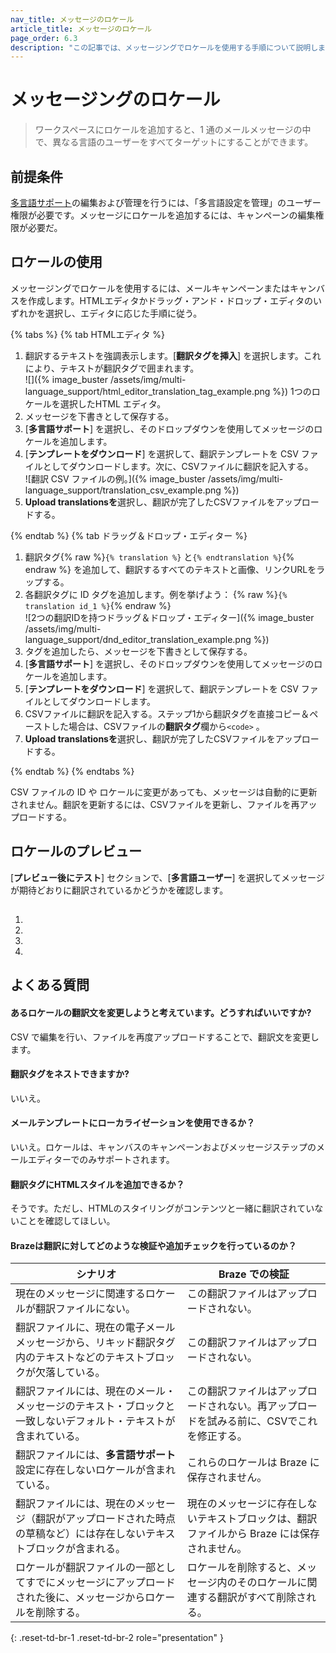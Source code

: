 ```yaml
---
nav_title: メッセージのロケール
article_title: メッセージのロケール
page_order: 6.3
description: "この記事では、メッセージングでロケールを使用する手順について説明します。"
---
```


# メッセージングのロケール

> ワークスペースにロケールを追加すると、1 通のメールメッセージの中で、異なる言語のユーザーをすべてターゲットにすることができます。

## 前提条件

[多言語サポート]({{site.baseurl}}/multi_language_support/)の編集および管理を行うには、「多言語設定を管理」のユーザー権限が必要です。メッセージにロケールを追加するには、キャンペーンの編集権限が必要だ。

## ロケールの使用

メッセージングでロケールを使用するには、メールキャンペーンまたはキャンバスを作成します。HTMLエディタかドラッグ・アンド・ドロップ・エディタのいずれかを選択し、エディタに応じた手順に従う。

{% tabs %}
{% tab HTMLエディタ %}

1. 翻訳するテキストを強調表示します。[**翻訳タグを挿入**] を選択します。これにより、テキストが翻訳タグで囲まれます。<br>![]({% image_buster /assets/img/multi-language_support/html_editor_translation_tag_example.png %}) 1つのロケールを選択したHTML エディタ。
2. メッセージを下書きとして保存する。
3. [**多言語サポート**] を選択し、そのドロップダウンを使用してメッセージのロケールを追加します。
4. [**テンプレートをダウンロード**] を選択して、翻訳テンプレートを CSV ファイルとしてダウンロードします。次に、CSVファイルに翻訳を記入する。<br>![翻訳 CSV ファイルの例。]({% image_buster /assets/img/multi-language_support/translation_csv_example.png %}) 
5. **Upload translationsを**選択し、翻訳が完了したCSVファイルをアップロードする。

{% endtab %}
{% tab ドラッグ＆ドロップ・エディター %}

1. 翻訳タグ{% raw %}`{% translation %}` と`{% endtranslation %}`{% endraw %} を追加して、翻訳するすべてのテキストと画像、リンクURLをラップする。 
2. 各翻訳タグに ID タグを追加します。例を挙げよう： {% raw %}`{% translation id_1 %}`{% endraw %}<br>![2つの翻訳IDを持つドラッグ＆ドロップ・エディター]({% image_buster /assets/img/multi-language_support/dnd_editor_translation_example.png %})
3. タグを追加したら、メッセージを下書きとして保存する。
4. [**多言語サポート**] を選択し、そのドロップダウンを使用してメッセージのロケールを追加します。
5. [**テンプレートをダウンロード**] を選択して、翻訳テンプレートを CSV ファイルとしてダウンロードします。 
6. CSVファイルに翻訳を記入する。ステップ1から翻訳タグを直接コピー＆ペーストした場合は、CSVファイルの**翻訳タグ**欄から`<code>` 。
7. **Upload translationsを**選択し、翻訳が完了したCSVファイルをアップロードする。

{% endtab %}
{% endtabs %}

CSV ファイルの ID や ロケールに変更があっても、メッセージは自動的に更新されません。翻訳を更新するには、CSVファイルを更新し、ファイルを再アップロードする。

## ロケールのプレビュー

[**プレビュー後にテスト**] セクションで、[**多言語ユーザー**] を選択してメッセージが期待どおりに翻訳されているかどうかを確認します。

## 

### 

 



1. 
2. 
3. 
4. 



### 



### 



#### 



## よくある質問

#### あるロケールの翻訳文を変更しようと考えています。どうすればいいですか?
CSV で編集を行い、ファイルを再度アップロードすることで、翻訳文を変更します。

#### 翻訳タグをネストできますか?
いいえ。

#### メールテンプレートにローカライゼーションを使用できるか？
いいえ。ロケールは、キャンバスのキャンペーンおよびメッセージステップのメールエディターでのみサポートされます。

#### 翻訳タグにHTMLスタイルを追加できるか？
そうです。ただし、HTMLのスタイリングがコンテンツと一緒に翻訳されていないことを確認してほしい。

#### Brazeは翻訳に対してどのような検証や追加チェックを行っているのか？

| シナリオ                                                                                                                                                 | Braze での検証                                                                                            |
|----------------------------------------------------------------------------------------------------------------------------------------------------------|----------------------------------------------------------------------------------------------------------------|
| 現在のメッセージに関連するロケールが翻訳ファイルにない。                                                                               | この翻訳ファイルはアップロードされない。                                                                       |
| 翻訳ファイルに、現在の電子メールメッセージから、リキッド翻訳タグ内のテキストなどのテキストブロックが欠落している。                                | この翻訳ファイルはアップロードされない。                                                                       |
| 翻訳ファイルには、現在のメール・メッセージのテキスト・ブロックと一致しないデフォルト・テキストが含まれている。                                          | この翻訳ファイルはアップロードされない。再アップロードを試みる前に、CSVでこれを修正する。               |
| 翻訳ファイルには、**多言語サポート**設定に存在しないロケールが含まれている。                                                           | これらのロケールは Braze に保存されません。                                                                      |
| 翻訳ファイルには、現在のメッセージ（翻訳がアップロードされた時点の草稿など）には存在しないテキストブロックが含まれる。 | 現在のメッセージに存在しないテキストブロックは、翻訳ファイルから Braze には保存されません。 |
| ロケールが翻訳ファイルの一部としてすでにメッセージにアップロードされた後に、メッセージからロケールを削除する。                           | ロケールを削除すると、メッセージ内のそのロケールに関連する翻訳がすべて削除される。                   |
{: .reset-td-br-1 .reset-td-br-2 role="presentation" }

